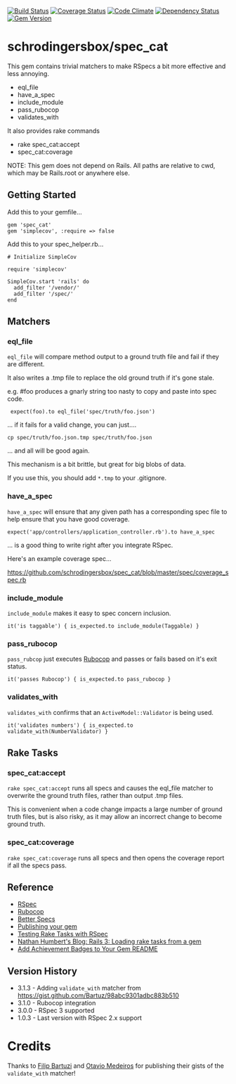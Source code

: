 [![Build Status](https://travis-ci.org/schrodingersbox/spec_cat.svg?branch=master)](https://travis-ci.org/schrodingersbox/spec_cat)
[![Coverage Status](https://coveralls.io/repos/schrodingersbox/spec_cat/badge.png?branch=master)](https://coveralls.io/r/schrodingersbox/spec_cat?branch=master)
[![Code Climate](https://codeclimate.com/github/schrodingersbox/spec_cat.png)](https://codeclimate.com/github/schrodingersbox/spec_cat)
[![Dependency Status](https://gemnasium.com/schrodingersbox/spec_cat.png)](https://gemnasium.com/schrodingersbox/spec_cat)
[![Gem Version](https://badge.fury.io/rb/spec_cat.png)](http://badge.fury.io/rb/spec_cat)

# schrodingersbox/spec_cat

This gem contains trivial matchers to make RSpecs a bit more effective and less annoying.

 * eql_file
 * have_a_spec
 * include_module
 * pass_rubocop
 * validates_with

It also provides rake commands

 * rake spec_cat:accept
 * spec_cat:coverage

 NOTE: This gem does not depend on Rails.  All paths are relative to cwd, which
 may be Rails.root or anywhere else.

## Getting Started

Add this to your gemfile...

    gem 'spec_cat'
    gem 'simplecov', :require => false
     
Add this to your spec_helper.rb...

    # Initialize SimpleCov
    
    require 'simplecov'
    
    SimpleCov.start 'rails' do
      add_filter '/vendor/'
      add_filter '/spec/'
    end


## Matchers

### eql_file

`eql_file` will compare method output to a ground truth file and fail if they
are different.

It also writes a .tmp file to replace the old ground truth if it's gone stale.

e.g.  #foo produces a gnarly string too nasty to copy and paste into spec code.

     expect(foo).to eql_file('spec/truth/foo.json')

... if it fails for a valid change, you can just....

    cp spec/truth/foo.json.tmp spec/truth/foo.json

... and all will be good again.

This mechanism is a bit brittle, but great for big blobs of data.

If you use this, you should add `*.tmp` to your .gitignore.

### have_a_spec

`have_a_spec` will ensure that any given path has a corresponding spec file to
help ensure that you have good coverage.

    expect('app/controllers/application_controller.rb').to have_a_spec

... is a good thing to write right after you integrate RSpec.

Here's an example coverage spec...

<https://github.com/schrodingersbox/spec_cat/blob/master/spec/coverage_spec.rb>

### include_module

`include_module` makes it easy to spec concern inclusion.

    it('is taggable') { is_expected.to include_module(Taggable) }

### pass_rubocop

`pass_rubcop` just executes [Rubocop](http://batsov.com/rubocop/) and passes or fails 
based on it's exit status.

    it('passes Rubocop') { is_expected.to pass_rubocop }

### validates_with

`validates_with` confirms that an `ActiveModel::Validator` is being used.

    it('validates numbers') { is_expected.to validate_with(NumberValidator) }

## Rake Tasks

### spec_cat:accept

`rake spec_cat:accept` runs all specs and causes the eql_file matcher to overwrite
the ground truth files, rather than output .tmp files.

This is convenient when a code change impacts a large number of ground truth files,
but is also risky, as it may allow an incorrect change to become ground truth.

### spec_cat:coverage

`rake spec_cat:coverage` runs all specs and then opens the coverage report if all the
specs pass.

## Reference

 * [RSpec](https://github.com/rspec/rspec)
 * [Rubocop](http://batsov.com/rubocop/)
 * [Better Specs](http://betterspecs.org)
 * [Publishing your gem](http://guides.rubygems.org/publishing/)
 * [Testing Rake Tasks with RSpec](http://www.philsergi.com/2009/02/testing-rake-tasks-with-rspec.html)
 * [Nathan Humbert's Blog: Rails 3: Loading rake tasks from a gem](http://blog.nathanhumbert.com/2010/02/rails-3-loading-rake-tasks-from-gem.html)
 * [Add Achievement Badges to Your Gem README](http://elgalu.github.io/2013/add-achievement-badges-to-your-gem-readme/)

## Version History

 * 3.1.3 - Adding `validate_with` matcher from https://gist.github.com/Bartuz/98abc9301adbc883b510
 * 3.1.0 - Rubocop integration
 * 3.0.0 - RSpec 3 supported
 * 1.0.3 - Last version with RSpec 2.x support
 
 # Credits
 
 Thanks to [Filip Bartuzi](https://github.com/Bartuz) and [Otavio Medeiros](https://github.com/otaviomedeiros)
 for publishing their gists of the `validate_with` matcher! 



